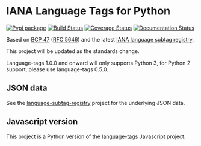 # IANA Language Tags for Python #

[![Pypi package](https://badge.fury.io/py/language_tags.png)](http://badge.fury.io/py/language_tags)
[![Build Status](https://travis-ci.org/OnroerendErfgoed/language-tags.png?branch=master)](https://travis-ci.org/OnroerendErfgoed/language-tags)
[![Coverage Status](https://coveralls.io/repos/OnroerendErfgoed/language-tags/badge.png)](https://coveralls.io/r/OnroerendErfgoed/language-tags)
[![Documentation Status](https://readthedocs.org/projects/language-tags/badge/?version=latest)](https://readthedocs.org/projects/language-tags/?badge=latest)

Based on [BCP 47](http://tools.ietf.org/html/bcp47) ([RFC 5646](http://tools.ietf.org/html/rfc5646)) and the latest [IANA language subtag registry](http://www.iana.org/assignments/language-subtag-registry).

This project will be updated as the standards change.

Language-tags 1.0.0 and onward will only supports Python 3, for Python 2 support, please use language-tags 0.5.0.

## JSON data ##

See the [language-subtag-registry](https://github.com/mattcg/language-subtag-registry) project for the underlying JSON data.

## Javascript version ##

This project is a Python version of the [language-tags](https://github.com/mattcg/language-tags) Javascript project.
